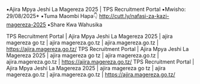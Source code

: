 ▪️Ajira Mpya Jeshi La Magereza 2025 | TPS Recruitment Portal
▪️Mwisho: 29/08/2025*
▪️Tuma Maombi Hapa👇
http://cutt.ly/nafasi-za-kazi-magereza-2025 
▪️Share Kwa Wahusika

TPS Recruitment Portal | Ajira Mpya Jeshi La Magereza 2025 | ajira magereza go tz | ajira magereza.go.tz | ajira.magereza.go.tz | https://ajira.magereza.go.tz/
TPS Recruitment Portal | Ajira Mpya Jeshi La Magereza 2025 | ajira magereza go tz | ajira magereza.go.tz | ajira.magereza.go.tz | https://ajira.magereza.go.tz/
TPS Recruitment Portal | Ajira Mpya Jeshi La Magereza 2025 | ajira magereza go tz | ajira magereza.go.tz | ajira.magereza.go.tz | https://ajira.magereza.go.tz/
